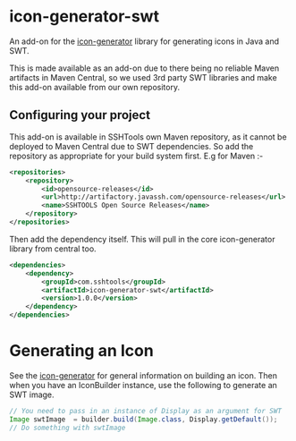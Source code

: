 # icon-generator-swt
An add-on for the [icon-generator](https://github.com/sshtools/icon-generator) library for generating icons in Java and SWT.

This is made available as an add-on due to there being no reliable Maven artifacts in 
Maven Central, so we used 3rd party SWT libraries and make this add-on available
from our own repository.


## Configuring your project

This add-on is available in SSHTools own Maven repository, as it cannot be deployed
to Maven Central due to SWT dependencies. So add the repository as appropriate
for your build system first. E.g for Maven :-

```xml
<repositories>
	<repository>
		<id>opensource-releases</id>
		<url>http://artifactory.javassh.com/opensource-releases</url>
		<name>SSHTOOLS Open Source Releases</name>
	</repository>
</repositories>
```

Then add the dependency itself. This will pull in the core icon-generator library
from central too.

```xml
<dependencies>
	<dependency>
		<groupId>com.sshtools</groupId>
		<artifactId>icon-generator-swt</artifactId>
		<version>1.0.0</version>
	</dependency>
</dependencies>
```
# Generating an Icon

See the [icon-generator](https://github.com/sshtools/icon-generator) for general information on building an icon.
Then when you have an IconBuilder instance, use the following to generate
an SWT image. 

```java
// You need to pass in an instance of Display as an argument for SWT 
Image swtImage  = builder.build(Image.class, Display.getDefault());
// Do something with swtImage 

```